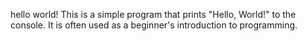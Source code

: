hello world!
This is a simple program that prints "Hello, World!" to the console. It is often used as a beginner's introduction to programming.


